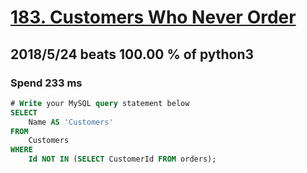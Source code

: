 # [183. Customers Who Never Order](https://leetcode.com/problems/customers-who-never-order/description/)

## 2018/5/24 beats 100.00 % of python3
### Spend 233 ms
```sql
# Write your MySQL query statement below
SELECT
    Name AS 'Customers'
FROM
    Customers
WHERE
    Id NOT IN (SELECT CustomerId FROM orders);
```
